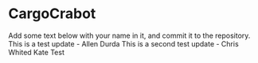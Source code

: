# CargoCrabot
Add some text below with your name in it, and commit it to the repository.
This is a test update - Allen Durda
This is a second test update - Chris Whited
Kate Test